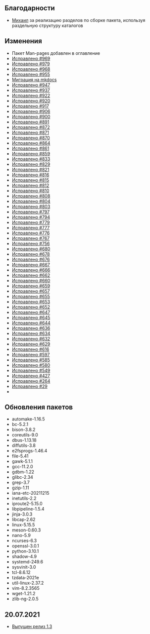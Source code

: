 <!-- ## Обновления пакетов
## Изменения
## Благодарности -->

## Благодарности

- [Михаил](https://github.com/Linuxoid85) за реализацию разделов по сборке пакета, используя раздельную структуру каталогов

## Изменения

- Пакет Man-pages добавлен в оглавление
- [Исправлено #969](https://github.com/Linux4Yourself/book/issues/969)
- [Исправлено #979](https://github.com/Linux4Yourself/book/issues/979)
- [Исправлено #968](https://github.com/Linux4Yourself/book/issues/968)
- [Исправлено #955](https://github.com/Linux4Yourself/book/issues/955)
- [Миграция на mkdocs](https://github.com/Linux4Yourself/book/issues/889)
- [Исправлено #947](https://github.com/Linux4Yourself/book/issues/947)
- [Исправлено #937](https://github.com/Linux4Yourself/book/issues/937)
- [Исправлено #922](https://github.com/Linux4Yourself/book/issues/922)
- [Исправлено #920](https://github.com/Linux4Yourself/book/issues/920)
- [Исправлено #917](https://github.com/Linux4Yourself/book/issues/917)
- [Исправлено #906](https://github.com/Linux4Yourself/book/issues/906)
- [Исправлено #900](https://github.com/Linux4Yourself/book/issues/900)
- [Исправлено #891](https://github.com/Linux4Yourself/book/issues/891)
- [Исправлено #872](https://github.com/Linux4Yourself/book/issues/872)
- [Исправлено #871](https://github.com/Linux4Yourself/book/issues/871)
- [Исправлено #870](https://github.com/Linux4Yourself/book/issues/870)
- [Исправлено #864](https://github.com/Linux4Yourself/book/issues/864)
- [Исправлено #861](https://github.com/Linux4Yourself/book/issues/861)
- [Исправлено #859](https://github.com/Linux4Yourself/book/issues/859)
- [Исправлено #833](https://github.com/Linux4Yourself/book/issues/833)
- [Исправлено #829](https://github.com/Linux4Yourself/book/issues/829)
- [Исправлено #821](https://github.com/Linux4Yourself/book/issues/821)
- [Исправлено #816](https://github.com/Linux4Yourself/book/issues/816)
- [Исправлено #815](https://github.com/Linux4Yourself/book/issues/815)
- [Исправлено #812](https://github.com/Linux4Yourself/book/issues/812)
- [Исправлено #810](https://github.com/Linux4Yourself/book/issues/810)
- [Исправлено #808](https://github.com/Linux4Yourself/book/issues/808)
- [Исправлено #804](https://github.com/Linux4Yourself/book/issues/804)
- [Исправлено #803](https://github.com/Linux4Yourself/book/issues/803)
- [Исправлено #797](https://github.com/Linux4Yourself/book/issues/797)
- [Исправлено #794](https://github.com/Linux4Yourself/book/issues/794)
- [Исправлено #779](https://github.com/Linux4Yourself/book/issues/779)
- [Исправлено #777](https://github.com/Linux4Yourself/book/issues/777)
- [Исправлено #776](https://github.com/Linux4Yourself/book/issues/776)
- [Исправлено #767](https://github.com/Linux4Yourself/book/issues/767)
- [Исправлено #756](https://github.com/Linux4Yourself/book/issues/756)
- [Исправлено #680](https://github.com/Linux4Yourself/book/issues/680)
- [Исправлено #678](https://github.com/Linux4Yourself/book/issues/678)
- [Исправлено #676](https://github.com/Linux4Yourself/book/issues/676)
- [Исправлено #667](https://github.com/Linux4Yourself/book/issues/667)
- [Исправлено #666](https://github.com/Linux4Yourself/book/issues/666)
- [Исправлено #662](https://github.com/Linux4Yourself/book/issues/662)
- [Исправлено #660](https://github.com/Linux4Yourself/book/issues/660)
- [Исправлено #659](https://github.com/Linux4Yourself/book/issues/659)
- [Исправлено #657](https://github.com/Linux4Yourself/book/issues/657)
- [Исправлено #655](https://github.com/Linux4Yourself/book/issues/655)
- [Исправлено #653](https://github.com/Linux4Yourself/book/issues/653)
- [Исправлено #652](https://github.com/Linux4Yourself/book/issues/652)
- [Исправлено #647](https://github.com/Linux4Yourself/book/issues/647)
- [Исправлено #645](https://github.com/Linux4Yourself/book/issues/645)
- [Исправлено #644](https://github.com/Linux4Yourself/book/issues/644)
- [Исправлено #636](https://github.com/Linux4Yourself/book/issues/636)
- [Исправлено #634](https://github.com/Linux4Yourself/book/issues/634)
- [Исправлено #632](https://github.com/Linux4Yourself/book/issues/632)
- [Исправлено #629](https://github.com/Linux4Yourself/book/issues/629)
- [Исправлено #616](https://github.com/Linux4Yourself/book/issues/616)
- [Исправлено #597](https://github.com/Linux4Yourself/book/issues/597)
- [Исправлено #585](https://github.com/Linux4Yourself/book/issues/585)
- [Исправлено #580](https://github.com/Linux4Yourself/book/issues/580)
- [Исправлено #549](https://github.com/Linux4Yourself/book/issues/549)
- [Исправлено #427](https://github.com/Linux4Yourself/book/issues/427)
- [Исправлено #264](https://github.com/Linux4Yourself/book/issues/264)
- [Исправлено #29](https://github.com/Linux4Yourself/book/issues/29)
- 
## Обновления пакетов

- automake-1.16.5
- bc-5.2.1
- bison-3.8.2
- coreutils-9.0
- dbus-1.13.18
- diffutils-3.8
- e2fsprogs-1.46.4
- file-5.41
- gawk-5.1.1
- gcc-11.2.0
- gdbm-1.22
- glibc-2.34
- grep-3.7
- gzip-1.11
- iana-etc-20211215
- inetutils-2.2
- iproute2-5.15.0
- libpipeline-1.5.4
- jinja-3.0.3
- libcap-2.62
- linux-5.15.5
- meson-0.60.3
- nano-5.9
- ncurses-6.3
- openssl-3.0.1
- python-3.10.1
- shadow-4.9
- systemd-249.6
- sysvinit-3.0
- tcl-8.6.12
- tzdata-2021e
- util-linux-2.37.2
- vim-8.2.3565
- wget-1.21.2
- zlib-ng-2.0.5

## 20.07.2021

- [Выпущен релиз 1.3](https://lx4u.ru/rel/1.3/#/)
